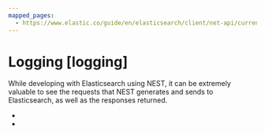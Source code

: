 ```yaml
---
mapped_pages:
  - https://www.elastic.co/guide/en/elasticsearch/client/net-api/current/logging.html
---
```


# Logging [logging]

While developing with Elasticsearch using NEST, it can be extremely valuable to see the requests that NEST generates and sends to Elasticsearch, as well as the responses returned.

* [](logging-with-onrequestcompleted.md)
* [](logging-with-fiddler.md)



